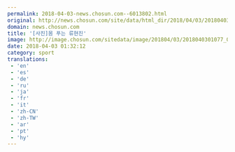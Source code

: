 ```yaml
---
permalink: 2018-04-03-news.chosun.com--6013802.html
original: http://news.chosun.com/site/data/html_dir/2018/04/03/2018040301124.html
domain: news.chosun.com
title: '[사진]몸 푸는 류현진'
image: http://image.chosun.com/sitedata/image/201804/03/2018040301077_0.jpg
date: 2018-04-03 01:32:12
category: sport
translations: 
 - 'en'
 - 'es'
 - 'de'
 - 'ru'
 - 'ja'
 - 'fr'
 - 'it'
 - 'zh-CN'
 - 'zh-TW'
 - 'ar'
 - 'pt'
 - 'hy'
---
```


